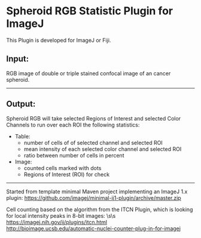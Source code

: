 Spheroid RGB Statistic Plugin for ImageJ
========================================

This Plugin is developed for ImageJ or Fiji.

Input:
------
RGB image of double or triple stained confocal image of an cancer spheroid.

---

Output:
-------
Spheroid RGB will take selected Regions of Interest and selected Color
Channels to run over each ROI the following statistics:
- Table:
    - number of cells of of selected channel and selected ROI
    - mean intensity of each selected color channel and selected ROI
    - ratio between number of cells in percent
- Image:
    - counted cells marked with dots
    - Regions of Interest (ROI) for check

---

Started from template minimal Maven project implementing an ImageJ 1.x plugin:
https://github.com/imagej/minimal-ij1-plugin/archive/master.zip

Cell counting based on the algorithm from the ITCN Plugin, which is looking for local intensity peaks in 8-bit images: \s\s
https://imagej.nih.gov/ij/plugins/itcn.html
http://bioimage.ucsb.edu/automatic-nuclei-counter-plug-in-for-imagej
